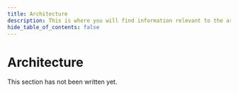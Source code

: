 ```yaml
---
title: Architecture
description: This is where you will find information relevant to the architecture of magick.
hide_table_of_contents: false
---
```


# Architecture

This section has not been written yet.
